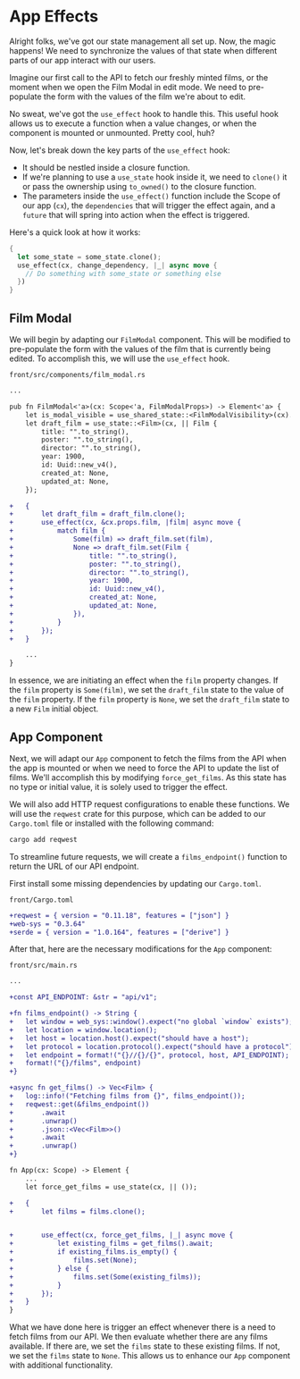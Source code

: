 # App Effects

Alright folks, we've got our state management all set up. Now, the magic happens! We need to synchronize the values of that state when different parts of our app interact with our users.

Imagine our first call to the API to fetch our freshly minted films, or the moment when we open the Film Modal in edit mode. We need to pre-populate the form with the values of the film we're about to edit.

No sweat, we've got the `use_effect` hook to handle this. This useful hook allows us to execute a function when a value changes, or when the component is mounted or unmounted. Pretty cool, huh?

Now, let's break down the key parts of the `use_effect` hook:
- It should be nestled inside a closure function.
- If we're planning to use a `use_state` hook inside it, we need to `clone()` it or pass the ownership using `to_owned()` to the closure function.
- The parameters inside the `use_effect()` function include the Scope of our app (`cx`), the `dependencies` that will trigger the effect again, and a `future` that will spring into action when the effect is triggered.

Here's a quick look at how it works:

```rust
{
  let some_state = some_state.clone();
  use_effect(cx, change_dependency, |_| async move {
    // Do something with some_state or something else
  })
}
```

## Film Modal

We will begin by adapting our `FilmModal` component. This will be modified to pre-populate the form with the values of the film that is currently being edited. To accomplish this, we will use the `use_effect` hook.

`front/src/components/film_modal.rs`
```diff
...

pub fn FilmModal<'a>(cx: Scope<'a, FilmModalProps>) -> Element<'a> {
    let is_modal_visible = use_shared_state::<FilmModalVisibility>(cx).unwrap();
    let draft_film = use_state::<Film>(cx, || Film {
        title: "".to_string(),
        poster: "".to_string(),
        director: "".to_string(),
        year: 1900,
        id: Uuid::new_v4(),
        created_at: None,
        updated_at: None,
    });

+   {
+       let draft_film = draft_film.clone();
+       use_effect(cx, &cx.props.film, |film| async move {
+           match film {
+               Some(film) => draft_film.set(film),
+               None => draft_film.set(Film {
+                   title: "".to_string(),
+                   poster: "".to_string(),
+                   director: "".to_string(),
+                   year: 1900,
+                   id: Uuid::new_v4(),
+                   created_at: None,
+                   updated_at: None,
+               }),
+           }
+       });
+   }

    ...
}
```

In essence, we are initiating an effect when the `film` property changes. If the `film` property is `Some(film)`, we set the `draft_film` state to the value of the `film` property. If the `film` property is `None`, we set the `draft_film` state to a new `Film` initial object.

## App Component

Next, we will adapt our `App` component to fetch the films from the API when the app is mounted or when we need to force the API to update the list of films. We'll accomplish this by modifying `force_get_films`. As this state has no type or initial value, it is solely used to trigger the effect.

We will also add HTTP request configurations to enable these functions. We will use the `reqwest` crate for this purpose, which can be added to our `Cargo.toml` file or installed with the following command:

```bash
cargo add reqwest
```

To streamline future requests, we will create a `films_endpoint()` function to return the URL of our API endpoint.

First install some missing dependencies by updating our `Cargo.toml`.

`front/Cargo.toml`
```diff
+reqwest = { version = "0.11.18", features = ["json"] }
+web-sys = "0.3.64"
+serde = { version = "1.0.164", features = ["derive"] }
```

After that, here are the necessary modifications for the `App` component:

`front/src/main.rs`
```diff
...

+const API_ENDPOINT: &str = "api/v1";

+fn films_endpoint() -> String {
+   let window = web_sys::window().expect("no global `window` exists");
+   let location = window.location();
+   let host = location.host().expect("should have a host");
+   let protocol = location.protocol().expect("should have a protocol");
+   let endpoint = format!("{}//{}/{}", protocol, host, API_ENDPOINT);
+   format!("{}/films", endpoint)
+}

+async fn get_films() -> Vec<Film> {
+   log::info!("Fetching films from {}", films_endpoint());
+   reqwest::get(&films_endpoint())
+       .await
+       .unwrap()
+       .json::<Vec<Film>>()
+       .await
+       .unwrap()
+}

fn App(cx: Scope) -> Element {
    ...
    let force_get_films = use_state(cx, || ());

+   {
+       let films = films.clone();


+       use_effect(cx, force_get_films, |_| async move {
+           let existing_films = get_films().await;
+           if existing_films.is_empty() {
+               films.set(None);
+           } else {
+               films.set(Some(existing_films));
+           }
+       });
+   }
}
```

What we have done here is trigger an effect whenever there is a need to fetch films from our API. We then evaluate whether there are any films available. If there are, we set the `films` state to these existing films. If not, we set the `films` state to `None`. This allows us to enhance our `App` component with additional functionality.
